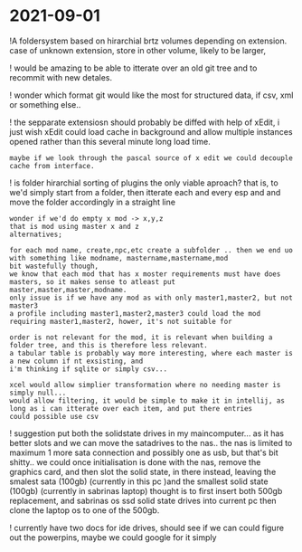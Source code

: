 # 2021-09-01
!A foldersystem based on hirarchial brtz volumes depending on extension.
case of unknown extension, store in other volume, likely to be larger, 


! would be amazing to be able to itterate over an old git tree and to recommit with new detales.

! wonder which format git would like the most for structured data, if csv, xml or something else..

! the sepparate extensiosn should probably be diffed with help of xEdit, i just wish
    xEdit could load cache in background and allow multiple instances opened rather than this several minute long load time.

    maybe if we look through the pascal source of x edit we could decouple cache from interface.

! is folder hirarchial sorting of plugins the only viable aproach? that is, to 
    we'd simply start from a folder, then itterate each and every esp and and move the folder accordingly 
    in  a straight line 

    wonder if we'd do empty x mod -> x,y,z
    that is mod using master x and z
    alternatives;

    for each mod name, create,npc,etc create a subfolder .. then we end uo with something like modname, mastername,mastername,mod
    bit wastefully though, 
    we know that each mod that has x moster requirements must have does masters, so it makes sense to atleast put master,master,master,modname.
    only issue is if we have any mod as with only master1,master2, but not master3 
    a profile including master1,master2,master3 could load the mod requiring master1,master2, hower, it's not suitable for 

    order is not relevant for the mod, it is relevant when building a folder tree, and this is therefore less relevant.
    a tabular table is probably way more interesting, where each master is a new column if nt exsisting, and 
    i'm thinking if sqlite or simply csv... 

    xcel would allow simplier transformation where no needing master is simply null...
    would allow filtering, it would be simple to make it in intellij, as long as i can itterate over each item, and put there entries
    could possible use csv 

! suggestion
    put both the solidstate drives in my maincomputer... as it has better slots and we can move the satadrives to the nas.. the nas is limited to maximum 1 more sata connection and possibly one as usb, but that's bit shitty..
    we could once initialisation is done with the nas, remove the graphics card, and then slot the solid state, 
    in there instead, leaving the smalest sata (100gb) (currently in this pc )and the smallest solid state (100gb) (currently in sabrinas laptop)
    thought is to first insert both 500gb replacement, and sabrinas os ssd solid state drives into current pc
    then clone the laptop os to one of the 500gb.
    
! currently have two docs for ide drives, should see if we can could figure out the powerpins, maybe we could google for it simply

